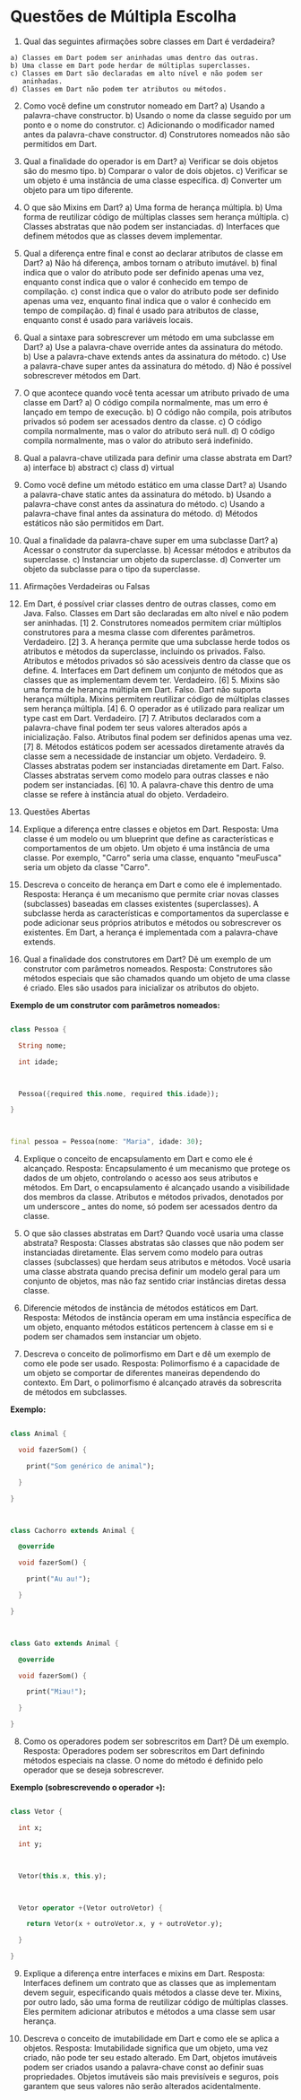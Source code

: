 # Questões de Múltipla Escolha

1. Qual das seguintes afirmações sobre classes em Dart é verdadeira? 
```
a) Classes em Dart podem ser aninhadas umas dentro das outras. 
b) Uma classe em Dart pode herdar de múltiplas superclasses. 
c) Classes em Dart são declaradas em alto nível e não podem ser 
   aninhadas. 
d) Classes em Dart não podem ter atributos ou métodos.
```

2. Como você define um construtor nomeado em Dart? 
a) Usando a palavra-chave constructor. 
b) Usando o nome da classe seguido por um ponto e o nome do 
   construtor. 
c) Adicionando o modificador named antes da palavra-chave 
   constructor. 
d) Construtores nomeados não são permitidos em Dart.

3. Qual a finalidade do operador is em Dart? 
a) Verificar se dois objetos são do mesmo tipo. 
b) Comparar o valor de dois objetos. 
c) Verificar se um objeto é uma instância de uma classe específica.
d) Converter um objeto para um tipo diferente.

4. O que são Mixins em Dart? 
a) Uma forma de herança múltipla. 
b) Uma forma de reutilizar código de múltiplas classes sem 
   herança múltipla. 
c) Classes abstratas que não podem ser instanciadas. 
d) Interfaces que definem métodos que as classes devem implementar.

5. Qual a diferença entre final e const ao declarar atributos 
   de classe em Dart? 
a) Não há diferença, ambos tornam o atributo imutável. 
b) final indica que o valor do atributo pode ser definido 
   apenas uma vez, enquanto const indica que o valor é conhecido 
   em tempo de compilação. 
c) const indica que o valor do atributo pode ser definido 
   apenas uma vez, enquanto final indica que o valor é 
   conhecido em tempo de compilação. 
d) final é usado para atributos de classe, enquanto const é 
   usado para variáveis locais.

6. Qual a sintaxe para sobrescrever um método em uma subclasse 
em Dart? 
a) Use a palavra-chave override antes da assinatura do método. 
b) Use a palavra-chave extends antes da assinatura do método. 
c) Use a palavra-chave super antes da assinatura do método. 
d) Não é possível sobrescrever métodos em Dart.

7. O que acontece quando você tenta acessar um atributo privado 
   de uma classe em Dart? 
a) O código compila normalmente, mas um erro é lançado em tempo 
de execução. 
b) O código não compila, pois atributos privados só podem ser 
acessados dentro da classe. 
c) O código compila normalmente, mas o valor do atributo será null.
d) O código compila normalmente, mas o valor do atributo será 
indefinido.

8. Qual a palavra-chave utilizada para definir uma classe abstrata
   em Dart? 
   a) interface 
   b) abstract 
   c) class 
   d) virtual

9. Como você define um método estático em uma classe Dart? 
a) Usando a palavra-chave static antes da assinatura do método. 
b) Usando a palavra-chave const antes da assinatura do método. 
c) Usando a palavra-chave final antes da assinatura do método. 
d) Métodos estáticos não são permitidos em Dart.

10. Qual a finalidade da palavra-chave super em uma subclasse Dart?
a) Acessar o construtor da superclasse. 
b) Acessar métodos e atributos da superclasse. 
c) Instanciar um objeto da superclasse. 
d) Converter um objeto da subclasse para o tipo da superclasse.

2. Afirmações Verdadeiras ou Falsas
1. Em Dart, é possível criar classes dentro de outras classes, como em Java. Falso. Classes em Dart são declaradas em alto nível e não podem ser aninhadas. [1] 2. Construtores nomeados permitem criar múltiplos construtores para a mesma classe com diferentes parâmetros. Verdadeiro. [2] 3. A herança permite que uma subclasse herde todos os atributos e métodos da superclasse, incluindo os privados. Falso. Atributos e métodos privados só são acessíveis dentro da classe que os define. 4. Interfaces em Dart definem um conjunto de métodos que as classes que as implementam devem ter. Verdadeiro. [6] 5. Mixins são uma forma de herança múltipla em Dart. Falso. Dart não suporta herança múltipla. Mixins permitem reutilizar código de múltiplas classes sem herança múltipla. [4] 6. O operador as é utilizado para realizar um type cast em Dart. Verdadeiro. [7] 7. Atributos declarados com a palavra-chave final podem ter seus valores alterados após a inicialização. Falso. Atributos final podem ser definidos apenas uma vez. [7] 8. Métodos estáticos podem ser acessados diretamente através da classe sem a necessidade de instanciar um objeto. Verdadeiro. 9. Classes abstratas podem ser instanciadas diretamente em Dart. Falso. Classes abstratas servem como modelo para outras classes e não podem ser instanciadas. [6] 10. A palavra-chave this dentro de uma classe se refere à instância atual do objeto. Verdadeiro.

3. Questões Abertas
1. Explique a diferença entre classes e objetos em Dart. Resposta: Uma classe é um modelo ou um blueprint que define as características e comportamentos de um objeto. Um objeto é uma instância de uma classe. Por exemplo, "Carro" seria uma classe, enquanto "meuFusca" seria um objeto da classe "Carro".

2. Descreva o conceito de herança em Dart e como ele é implementado. Resposta: Herança é um mecanismo que permite criar novas classes (subclasses) baseadas em classes existentes (superclasses). A subclasse herda as características e comportamentos da superclasse e pode adicionar seus próprios atributos e métodos ou sobrescrever os existentes. Em Dart, a herança é implementada com a palavra-chave extends.

3. Qual a finalidade dos construtores em Dart? Dê um exemplo de um construtor com parâmetros nomeados. Resposta: Construtores são métodos especiais que são chamados quando um objeto de uma classe é criado. Eles são usados para inicializar os atributos do objeto.

**Exemplo de um construtor com parâmetros nomeados:**

```dart

class Pessoa {

  String nome;

  int idade;



  Pessoa({required this.nome, required this.idade});

}



final pessoa = Pessoa(nome: "Maria", idade: 30);

```

4. Explique o conceito de encapsulamento em Dart e como ele é alcançado. Resposta: Encapsulamento é um mecanismo que protege os dados de um objeto, controlando o acesso aos seus atributos e métodos. Em Dart, o encapsulamento é alcançado usando a visibilidade dos membros da classe. Atributos e métodos privados, denotados por um underscore _ antes do nome, só podem ser acessados dentro da classe.

5. O que são classes abstratas em Dart? Quando você usaria uma classe abstrata? Resposta: Classes abstratas são classes que não podem ser instanciadas diretamente. Elas servem como modelo para outras classes (subclasses) que herdam seus atributos e métodos. Você usaria uma classe abstrata quando precisa definir um modelo geral para um conjunto de objetos, mas não faz sentido criar instâncias diretas dessa classe.

6. Diferencie métodos de instância de métodos estáticos em Dart. Resposta: Métodos de instância operam em uma instância específica de um objeto, enquanto métodos estáticos pertencem à classe em si e podem ser chamados sem instanciar um objeto.

7. Descreva o conceito de polimorfismo em Dart e dê um exemplo de como ele pode ser usado. Resposta: Polimorfismo é a capacidade de um objeto se comportar de diferentes maneiras dependendo do contexto. Em Dart, o polimorfismo é alcançado através da sobrescrita de métodos em subclasses.

**Exemplo:**



```dart

class Animal {

  void fazerSom() {

    print("Som genérico de animal");

  }

}



class Cachorro extends Animal {

  @override

  void fazerSom() {

    print("Au au!");

  }

}



class Gato extends Animal {

  @override

  void fazerSom() {

    print("Miau!");

  }

}

```

8. Como os operadores podem ser sobrescritos em Dart? Dê um exemplo. Resposta: Operadores podem ser sobrescritos em Dart definindo métodos especiais na classe. O nome do método é definido pelo operador que se deseja sobrescrever.

**Exemplo (sobrescrevendo o operador `+`):**



```dart

class Vetor {

  int x;

  int y;



  Vetor(this.x, this.y);



  Vetor operator +(Vetor outroVetor) {

    return Vetor(x + outroVetor.x, y + outroVetor.y);

  }

}

```

9. Explique a diferença entre interfaces e mixins em Dart. Resposta: Interfaces definem um contrato que as classes que as implementam devem seguir, especificando quais métodos a classe deve ter. Mixins, por outro lado, são uma forma de reutilizar código de múltiplas classes. Eles permitem adicionar atributos e métodos a uma classe sem usar herança.

10. Descreva o conceito de imutabilidade em Dart e como ele se aplica a objetos. Resposta: Imutabilidade significa que um objeto, uma vez criado, não pode ter seu estado alterado. Em Dart, objetos imutáveis podem ser criados usando a palavra-chave const ao definir suas propriedades. Objetos imutáveis são mais previsíveis e seguros, pois garantem que seus valores não serão alterados acidentalmente.